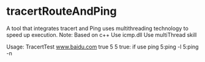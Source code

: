 # tracertRouteAndPing
A tool that integrates tracert and Ping uses multithreading technology to speed up execution.
Note:
Based on c++
Use icmp.dll
Use multiThread skill

Usage: TracertTest www.baidu.com true 5 5
true: if use ping
5:ping -l
5:ping -n
